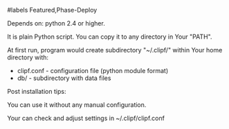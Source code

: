 ﻿#labels Featured,Phase-Deploy

Depends on: python 2.4 or higher.

It is plain Python script. You can copy it to any directory in Your "PATH".

At first run, program would create subdirectory "~/.clipf/" within Your home directory with:

  * clipf.conf - configuration file (python module format)
  * db/ - subdirectory with data files

Post installation tips:

You can use it without any manual configuration.

Your can check and adjust settings in ~/.clipf/clipf.conf